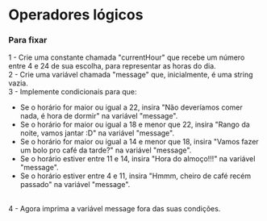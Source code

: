 <h1>Operadores lógicos</h1>
<h3> Para fixar</h3>
<p>
1 - Crie uma constante chamada "currentHour" que recebe um número entre 4 e 24 de sua escolha, para representar as horas do dia.<br>
2 - Crie uma variável chamada "message" que, inicialmente, é uma string vazia.<br>
3 - Implemente condicionais para que:<br>
<ul> 
<li>Se o horário for maior ou igual a 22, insira "Não deveríamos comer nada, é hora de dormir" na variável "message".</li>
<li>Se o horário for maior ou igual a 18 e menor que 22, insira "Rango da noite, vamos jantar :D" na variável "message".</li>
<li>Se o horário for maior ou igual a 14 e menor que 18, insira "Vamos fazer um bolo pro café da tarde?" na variável "message".</li>
<li>Se o horário estiver entre 11 e 14, insira "Hora do almoço!!!" na variável "message".</li>
<li>Se o horário estiver entre 4 e 11, insira "Hmmm, cheiro de café recém passado" na variável "message". </li>
</ul><br>
4 - Agora imprima a variável message fora das suas condições.
</p>
